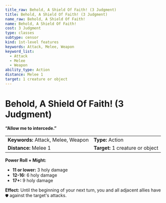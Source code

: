 ```yaml
---
title_raw: Behold, A Shield Of Faith! (3 Judgment)
title: Behold, A Shield Of Faith! (3 Judgment)
name_raw: Behold, A Shield Of Faith!
name: Behold, A Shield Of Faith!
cost: 3 Judgment
type: classes
subtype: censor
kind: 1st-level features
keywords: Attack, Melee, Weapon
keyword_list:
  - Attack
  - Melee
  - Weapon
ability_type: Action
distance: Melee 1
target: 1 creature or object
---
```


# Behold, A Shield Of Faith! (3 Judgment)

**“Allow me to intercede.”**

|                                     |                                  |
| :---------------------------------- | :------------------------------- |
| **Keywords:** Attack, Melee, Weapon | **Type:** Action                 |
| **Distance:** Melee 1               | **Target:** 1 creature or object |

**Power Roll + Might:**

- **11 or lower:** 3 holy damage
- **12-16:** 6 holy damage
- **17+:** 9 holy damage

**Effect:** Until the beginning of your next turn, you and all adjacent allies have `🛡` against the target's attacks.
